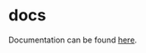 # docs
Documentation can be found [here][1].


[1]: https://moralpain-site.s3.us-east-1.amazonaws.com/docs/index.html

